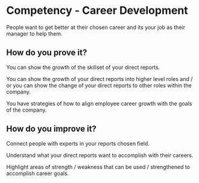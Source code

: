 # Competency - Career Development

People want to get better at their chosen career and its your job as their manager to help them.  

## How do you prove it?

You can show the growth of the skillset of your direct reports.

You can show the growth of your direct reports into higher level roles and / or you can show the change of your direct reports to other roles within the company.

You have strategies of how to align employee career growth with the goals of the company.

## How do you improve it?

Connect people with experts in your reports chosen field.

Understand what your direct reports want to accomplish with their careers.

Highlight areas of strength / weakness that can be used / strengthened to accomplish career goals.
